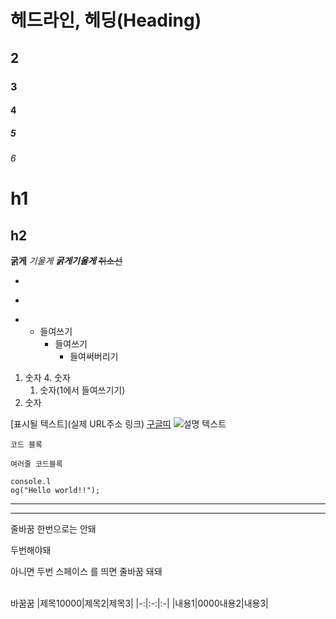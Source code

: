 # 헤드라인, 헤딩(Heading)

## 2

### 3

#### 4

##### 5

###### 6

# h1

## h2

**굵게**
_기울게_
**_굵게기울게_**
~~취소선~~

-

*

- - 들여쓰기
    - 들여쓰기
      - 들여써버리기

1. 숫자 4. 숫자
   1. 숫자(1에서 들여쓰기기)
2. 숫자

[표시될 텍스트](실제 URL주소 링크)
[구글띠](https://www.google.com/?hl=ko)
![설명 텍스트]()

`코드 블록`

```
여러줄 코드블록
```

```
console.l
og("Hello world!!");

```

---

---

줄바꿈
한번으로는 안돼

두번해야돼

아니면 두번
스페이스 를 띄면 줄바꿈 돼돼

<br>바꿈꿈
|제목10000|제목2|제목3|
|-:|:-:|:-|
|내용1|0000내용2|내용3|
